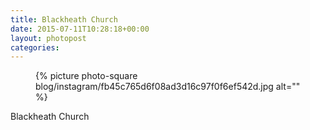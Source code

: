 ```yaml
---
title: Blackheath Church
date: 2015-07-11T10:28:18+00:00
layout: photopost
categories:
---
```


<figure class="photo photo--square">
  {% picture photo-square blog/instagram/fb45c765d6f08ad3d16c97f0f6ef542d.jpg alt="" %}
</figure>

Blackheath Church
